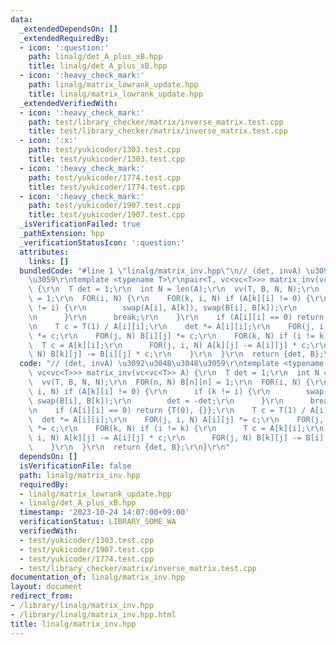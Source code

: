 ```yaml
---
data:
  _extendedDependsOn: []
  _extendedRequiredBy:
  - icon: ':question:'
    path: linalg/det_A_plus_xB.hpp
    title: linalg/det_A_plus_xB.hpp
  - icon: ':heavy_check_mark:'
    path: linalg/matrix_lowrank_update.hpp
    title: linalg/matrix_lowrank_update.hpp
  _extendedVerifiedWith:
  - icon: ':heavy_check_mark:'
    path: test/library_checker/matrix/inverse_matrix.test.cpp
    title: test/library_checker/matrix/inverse_matrix.test.cpp
  - icon: ':x:'
    path: test/yukicoder/1303.test.cpp
    title: test/yukicoder/1303.test.cpp
  - icon: ':heavy_check_mark:'
    path: test/yukicoder/1774.test.cpp
    title: test/yukicoder/1774.test.cpp
  - icon: ':heavy_check_mark:'
    path: test/yukicoder/1907.test.cpp
    title: test/yukicoder/1907.test.cpp
  _isVerificationFailed: true
  _pathExtension: hpp
  _verificationStatusIcon: ':question:'
  attributes:
    links: []
  bundledCode: "#line 1 \"linalg/matrix_inv.hpp\"\n// (det, invA) \u3092\u304B\u3048\
    \u3059\r\ntemplate <typename T>\r\npair<T, vc<vc<T>>> matrix_inv(vc<vc<T>> A)\
    \ {\r\n  T det = 1;\r\n  int N = len(A);\r\n  vv(T, B, N, N);\r\n  FOR(n, N) B[n][n]\
    \ = 1;\r\n  FOR(i, N) {\r\n    FOR(k, i, N) if (A[k][i] != 0) {\r\n      if (k\
    \ != i) {\r\n        swap(A[i], A[k]), swap(B[i], B[k]);\r\n        det = -det;\r\
    \n      }\r\n      break;\r\n    }\r\n    if (A[i][i] == 0) return {T(0), {}};\r\
    \n    T c = T(1) / A[i][i];\r\n    det *= A[i][i];\r\n    FOR(j, i, N) A[i][j]\
    \ *= c;\r\n    FOR(j, N) B[i][j] *= c;\r\n    FOR(k, N) if (i != k) {\r\n    \
    \  T c = A[k][i];\r\n      FOR(j, i, N) A[k][j] -= A[i][j] * c;\r\n      FOR(j,\
    \ N) B[k][j] -= B[i][j] * c;\r\n    }\r\n  }\r\n  return {det, B};\r\n}\r\n"
  code: "// (det, invA) \u3092\u304B\u3048\u3059\r\ntemplate <typename T>\r\npair<T,\
    \ vc<vc<T>>> matrix_inv(vc<vc<T>> A) {\r\n  T det = 1;\r\n  int N = len(A);\r\n\
    \  vv(T, B, N, N);\r\n  FOR(n, N) B[n][n] = 1;\r\n  FOR(i, N) {\r\n    FOR(k,\
    \ i, N) if (A[k][i] != 0) {\r\n      if (k != i) {\r\n        swap(A[i], A[k]),\
    \ swap(B[i], B[k]);\r\n        det = -det;\r\n      }\r\n      break;\r\n    }\r\
    \n    if (A[i][i] == 0) return {T(0), {}};\r\n    T c = T(1) / A[i][i];\r\n  \
    \  det *= A[i][i];\r\n    FOR(j, i, N) A[i][j] *= c;\r\n    FOR(j, N) B[i][j]\
    \ *= c;\r\n    FOR(k, N) if (i != k) {\r\n      T c = A[k][i];\r\n      FOR(j,\
    \ i, N) A[k][j] -= A[i][j] * c;\r\n      FOR(j, N) B[k][j] -= B[i][j] * c;\r\n\
    \    }\r\n  }\r\n  return {det, B};\r\n}\r\n"
  dependsOn: []
  isVerificationFile: false
  path: linalg/matrix_inv.hpp
  requiredBy:
  - linalg/matrix_lowrank_update.hpp
  - linalg/det_A_plus_xB.hpp
  timestamp: '2023-10-24 14:07:00+09:00'
  verificationStatus: LIBRARY_SOME_WA
  verifiedWith:
  - test/yukicoder/1303.test.cpp
  - test/yukicoder/1907.test.cpp
  - test/yukicoder/1774.test.cpp
  - test/library_checker/matrix/inverse_matrix.test.cpp
documentation_of: linalg/matrix_inv.hpp
layout: document
redirect_from:
- /library/linalg/matrix_inv.hpp
- /library/linalg/matrix_inv.hpp.html
title: linalg/matrix_inv.hpp
---
```

